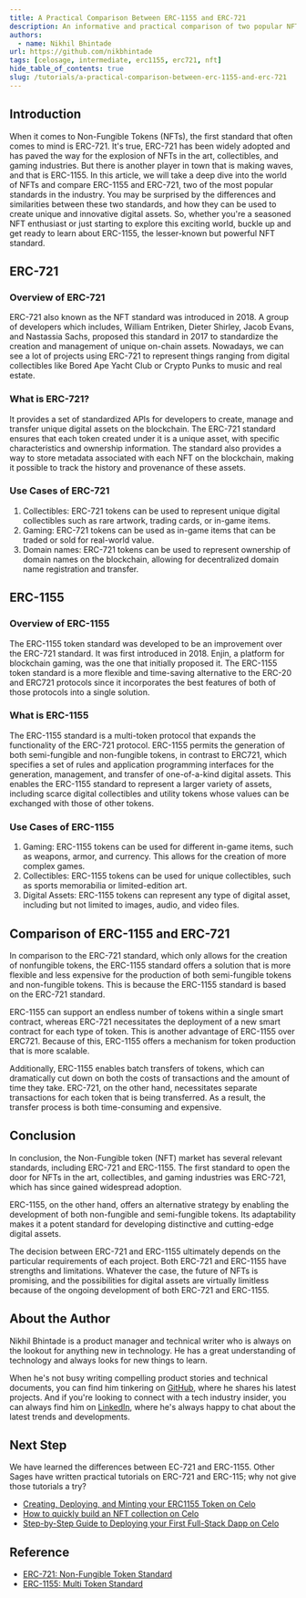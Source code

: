 ```yaml
---
title: A Practical Comparison Between ERC-1155 and ERC-721
description: An informative and practical comparison of two popular NFT standards, ERC-1155 and ERC-721, that delves into their technical details.
authors:
  - name: Nikhil Bhintade
url: https://github.com/nikbhintade
tags: [celosage, intermediate, erc1155, erc721, nft]
hide_table_of_contents: true
slug: /tutorials/a-practical-comparison-between-erc-1155-and-erc-721
---
```


## Introduction

When it comes to Non-Fungible Tokens (NFTs), the first standard that often comes to mind is ERC-721. It's true, ERC-721 has been widely adopted and has paved the way for the explosion of NFTs in the art, collectibles, and gaming industries. But there is another player in town that is making waves, and that is ERC-1155. In this article, we will take a deep dive into the world of NFTs and compare ERC-1155 and ERC-721, two of the most popular standards in the industry. You may be surprised by the differences and similarities between these two standards, and how they can be used to create unique and innovative digital assets. So, whether you're a seasoned NFT enthusiast or just starting to explore this exciting world, buckle up and get ready to learn about ERC-1155, the lesser-known but powerful NFT standard.

## ERC-721

### Overview of ERC-721

ERC-721 also known as the NFT standard was introduced in 2018. A group of developers which includes, William Entriken, Dieter Shirley, Jacob Evans, and Nastassia Sachs, proposed this standard in 2017 to standardize the creation and management of unique on-chain assets. Nowadays, we can see a lot of projects using ERC-721 to represent things ranging from digital collectibles like Bored Ape Yacht Club or Crypto Punks to music and real estate.

### What is ERC-721?

It provides a set of standardized APIs for developers to create, manage and transfer unique digital assets on the blockchain. The ERC-721 standard ensures that each token created under it is a unique asset, with specific characteristics and ownership information. The standard also provides a way to store metadata associated with each NFT on the blockchain, making it possible to track the history and provenance of these assets.

### Use Cases of ERC-721

1. Collectibles: ERC-721 tokens can be used to represent unique digital collectibles such as rare artwork, trading cards, or in-game items.
2. Gaming: ERC-721 tokens can be used as in-game items that can be traded or sold for real-world value.
3. Domain names: ERC-721 tokens can be used to represent ownership of domain names on the blockchain, allowing for decentralized domain name registration and transfer.

## ERC-1155

### Overview of ERC-1155

The ERC-1155 token standard was developed to be an improvement over the ERC-721 standard. It was first introduced in 2018. Enjin, a platform for blockchain gaming, was the one that initially proposed it. The ERC-1155 token standard is a more flexible and time-saving alternative to the ERC-20 and ERC721 protocols since it incorporates the best features of both of those protocols into a single solution.

### What is ERC-1155

The ERC-1155 standard is a multi-token protocol that expands the functionality of the ERC-721 protocol. ERC-1155 permits the generation of both semi-fungible and non-fungible tokens, in contrast to ERC721, which specifies a set of rules and application programming interfaces for the generation, management, and transfer of one-of-a-kind digital assets. This enables the ERC-1155 standard to represent a larger variety of assets, including scarce digital collectibles and utility tokens whose values can be exchanged with those of other tokens.

### Use Cases of ERC-1155

1. Gaming: ERC-1155 tokens can be used for different in-game items, such as weapons, armor, and currency. This allows for the creation of more complex games.
2. Collectibles: ERC-1155 tokens can be used for unique collectibles, such as sports memorabilia or limited-edition art.
3. Digital Assets: ERC-1155 tokens can represent any type of digital asset, including but not limited to images, audio, and video files.

## Comparison of ERC-1155 and ERC-721

In comparison to the ERC-721 standard, which only allows for the creation of nonfungible tokens, the ERC-1155 standard offers a solution that is more flexible and less expensive for the production of both semi-fungible tokens and non-fungible tokens. This is because the ERC-1155 standard is based on the ERC-721 standard.

ERC-1155 can support an endless number of tokens within a single smart contract, whereas ERC-721 necessitates the deployment of a new smart contract for each type of token. This is another advantage of ERC-1155 over ERC721. Because of this, ERC-1155 offers a mechanism for token production that is more scalable.

Additionally, ERC-1155 enables batch transfers of tokens, which can dramatically cut down on both the costs of transactions and the amount of time they take. ERC-721, on the other hand, necessitates separate transactions for each token that is being transferred. As a result, the transfer process is both time-consuming and expensive.

## Conclusion

In conclusion, the Non-Fungible token (NFT) market has several relevant standards, including ERC-721 and ERC-1155. The first standard to open the door for NFTs in the art, collectibles, and gaming industries was ERC-721, which has since gained widespread adoption. 

ERC-1155, on the other hand, offers an alternative strategy by enabling the development of both non-fungible and semi-fungible tokens. Its adaptability makes it a potent standard for developing distinctive and cutting-edge digital assets. 

The decision between ERC-721 and ERC-1155 ultimately depends on the particular requirements of each project. Both ERC-721 and ERC-1155 have strengths and limitations. Whatever the case, the future of NFTs is promising, and the possibilities for digital assets are virtually limitless because of the ongoing development of both ERC-721 and ERC-1155.

## About the Author

Nikhil Bhintade is a product manager and technical writer who is always on the lookout for anything new in technology. He has a great understanding of technology and always looks for new things to learn.

When he's not busy writing compelling product stories and technical documents, you can find him tinkering on [GitHub](https://github.com/nikbhintade), where he shares his latest projects. And if you're looking to connect with a tech industry insider, you can always find him on [LinkedIn](https://linkedin.com/in/nikbhintade), where he's always happy to chat about the latest trends and developments.

## Next Step

We have learned the differences between EC-721 and ERC-1155. Other Sages have written practical tutorials on ERC-721 and ERC-115; why not give those tutorials a try?

- [Creating, Deploying, and Minting your ERC1155 Token on Celo](https://docs.celo.org/blog/tutorials/how-to-create-deploy-and-mint-your-erc1155-token-on-celo-with-hardhat)
- [How to quickly build an NFT collection on Celo](https://docs.celo.org/blog/tutorials/how-to-quickly-build-an-nft-collection-on-celo)
- [Step-by-Step Guide to Deploying your First Full-Stack Dapp on Celo](https://docs.celo.org/blog/tutorials/step-by-step-guide-to-deploying-your-first-full-stack-dapp-on-celo)

## Reference

- [ERC-721: Non-Fungible Token Standard](https://eips.ethereum.org/EIPS/eip-721)
- [ERC-1155: Multi Token Standard](https://eips.ethereum.org/EIPS/eip-1155)
